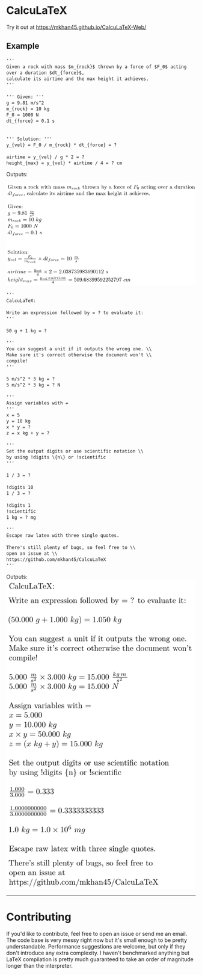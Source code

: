 # CalcuLaTeX

Try it out at <https://mkhan45.github.io/CalcuLaTeX-Web/>

## Example

```
'''
Given a rock with mass $m_{rock}$ thrown by a force of $F_0$ acting over a duration $dt_{force}$,
calculate its airtime and the max height it achieves.
'''

''' Given: '''
g = 9.81 m/s^2
m_{rock} = 10 kg
F_0 = 1000 N
dt_{force} = 0.1 s


''' Solution: '''
y_{vel} = F_0 / m_{rock} * dt_{force} = ?

airtime = y_{vel} / g * 2 = ?
height_{max} = y_{vel} * airtime / 4 = ? cm
```

Outputs:

![example 1](images/ex1.png)

```
''' 
CalcuLaTeX:

Write an expression followed by = ? to evaluate it:
'''

50 g + 1 kg = ?

'''
You can suggest a unit if it outputs the wrong one. \\
Make sure it's correct otherwise the document won't \\
compile!
'''

5 m/s^2 * 3 kg = ?
5 m/s^2 * 3 kg = ? N

'''
Assign variables with =
'''
x = 5
y = 10 kg
x * y = ?
z = x kg + y = ?

'''
Set the output digits or use scientific notation \\
by using !digits \{n\} or !scientific 
'''

1 / 3 = ?

!digits 10
1 / 3 = ?

!digits 1
!scientific
1 kg = ? mg

'''
Escape raw latex with three single quotes.

There's still plenty of bugs, so feel free to \\
open an issue at \\
https://github.com/mkhan45/CalcuLaTeX
'''
```

Outputs:
![tutorial](images/tutorial.png)

___

# Contributing

If you'd like to contribute, feel free to open an issue or send me an email. The code base is very messy right now but it's small enough to be pretty understandable. Performance suggestions are welcome, but only if they don't introduce any extra complexity. I haven't benchmarked anything but LaTeX compilation is pretty much guaranteed to take an order of magnitude longer than the interpreter.
